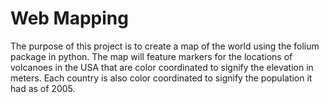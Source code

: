 # Web Mapping

The purpose of this project is to create a map of the world using the folium
package in python. The map will feature markers for the locations of volcanoes
in the USA that are color coordinated to signify the elevation in meters. Each
country is also color coordinated to signify the population it had as of 2005.
